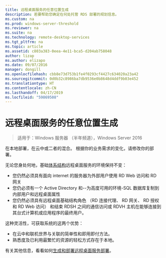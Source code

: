 ```yaml
---
title: 远程桌面服务的任意位置生成
description: 若要帮助您确定在何处托管 RDS 部署的规划信息。
ms.custom: na
ms.prod: windows-server-threshold
ms.reviewer: na
ms.suite: na
ms.technology: remote-desktop-services
ms.tgt_pltfrm: na
ms.topic: article
ms.assetid: c803a383-0eea-4e11-bca5-d204ab758048
author: lizap
ms.author: elizapo
ms.date: 09/07/2016
manager: dongill
ms.openlocfilehash: cbb8e73d753b1fe4f0293cf4427c634020a23a42
ms.sourcegitcommit: 0d0b32c8986ba7db9536e0b8648d4ddf9b03e452
ms.translationtype: HT
ms.contentlocale: zh-CN
ms.lasthandoff: 04/17/2019
ms.locfileid: "59869508"
---
```

# <a name="remote-desktop-services---build-anywhere"></a>远程桌面服务的任意位置生成

>适用于：Windows 服务器 （半年频道），Windows Server 2016

在本地部署，在云中或二者的混合。 根据你的业务需求的变化，请修改你的部署。

无论您身处何地，基础[体系结构](desktop-hosting-logical-architecture.md)远程桌面服务的环境保持不变：
- 您仍然必须具有面向 internet 的服务器为外部用户使用 RD Web 访问和 RD 网关
- 您仍必须有一个 Active Directory 和--为高度可用的环境-SQL 数据库复制到内部用户和远程桌面属性
- 您仍然必须具有远程桌面基础结构角色 （RD 连接代理、 RD 网关、 RD 授权和 RD Web 访问） 和结束 RDSH 之间的通信访问或 RDVH 主机在能够连接到其台式计算机或应用程序的最终用户。

这种灵活性，可获取系统的这两个优势：
- 在云中和联机世界与关联的简单性和即用即付方法。
- 熟悉度及已利用最繁忙的资源的轻松方式存在于本地。

有关其他信息，看看如何[生成和部署远程桌面服务部署](rds-build-and-deploy.md)。